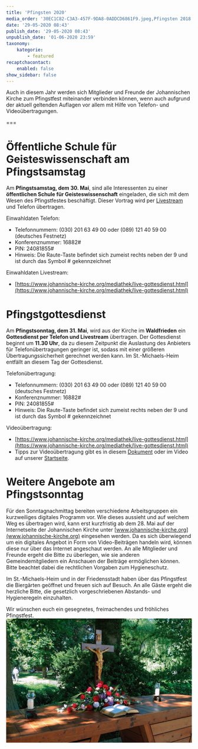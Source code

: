 ```yaml
---
title: 'Pfingsten 2020'
media_order: '30EC1C82-C3A3-457F-9DA8-0ADDCD6861F9.jpeg,Pfingsten 2018 noch kleiner.jpg'
date: '29-05-2020 08:43'
publish_date: '29-05-2020 08:43'
unpublish_date: '01-06-2020 23:59'
taxonomy:
    kategorie:
        - featured
recaptchacontact:
    enabled: false
show_sidebar: false
---
```


Auch in diesem Jahr werden sich Mitglieder und Freunde der Johannischen Kirche zum Pfingstfest miteinander verbinden können, wenn auch aufgrund der aktuell geltenden Auflagen vor allem mit Hilfe von Telefon- und Videoübertragungen.   

===

# Öffentliche Schule für Geisteswissenschaft am Pfingstsamstag
Am **Pfingstsamstag, dem 30. Mai**, sind alle Interessenten zu einer **öffentlichen Schule für Geisteswissenschaft** eingeladen, die sich mit dem Wesen des Pfingstfestes beschäftigt. Dieser Vortrag wird per [Livestream](https://www.johannische-kirche.org/mediathek/live-gottesdienst.html) und Telefon übertragen.

Einwahldaten Telefon:
* Telefonnummern: (030) 201 63 49 00 oder (089) 121 40 59 00 (deutsches Festnetz)
* Konferenznummer: 16882#
* PIN: 24081855#
* Hinweis: Die Raute-Taste befindet sich zumeist rechts neben der 9 und ist durch das Symbol # gekennzeichnet

Einwahldaten Livestream:
* [https://www.johannische-kirche.org/mediathek/live-gottesdienst.html](https://www.johannische-kirche.org/mediathek/live-gottesdienst.html)

# Pfingstgottesdienst
Am **Pfingstsonntag, dem 31. Mai**, wird aus der Kirche im **Waldfrieden** ein **Gottesdienst per Telefon und Livestream** übertragen. Der Gottesdienst beginnt um **11.30 Uhr**, da zu diesem Zeitpunkt die Auslastung des Anbieters für Telefonübertragungen geringer ist, sodass mit einer größeren Übertragungssicherheit gerechnet werden kann. Im St.-Michaels-Heim entfällt an diesem Tag der Gottesdienst.

Telefonübertragung:
* Telefonnummern: (030) 201 63 49 00 oder (089) 121 40 59 00 (deutsches Festnetz)
* Konferenznummer: 16882#
* PIN: 24081855#
* Hinweis: Die Raute-Taste befindet sich zumeist rechts neben der 9 und ist durch das Symbol # gekennzeichnet

Videoübertragung:
* [https://www.johannische-kirche.org/mediathek/live-gottesdienst.html](https://www.johannische-kirche.org/mediathek/live-gottesdienst.html)
* Tipps zur Videoübertragung gibt es in diesem [Dokument](https://cloud.johannische-kirche.org/index.php/s/Smg4kD3tRNBENYp) oder im Video auf unserer [Startseite](https://smh-gemeinden.de).

# Weitere Angebote am Pfingstsonntag
Für den Sonntagnachmittag bereiten verschiedene Arbeitsgruppen ein kurzweiliges digitales Programm vor. Wie dieses aussieht und auf welchem Weg es übertragen wird, kann erst kurzfristig ab dem 28. Mai auf der Internetseite der Johannischen Kirche unter [www.johannische-kirche.org](www.johannische-kirche.org) eingesehen werden.
Da es sich überwiegend um ein digitales Angebot in Form von Video-Beiträgen handeln wird, können diese nur über das Internet angeschaut werden. An alle Mitglieder und Freunde ergeht die Bitte zu überlegen, wie sie anderen Gemeindemitgliedern ein Anschauen der Beiträge ermöglichen können. Bitte beachtet dabei die rechtlichen Vorgaben zum Hygieneschutz.

Im St.-Michaels-Heim und in der Friedensstadt haben über das Pfingstfest die Biergärten geöffnet und freuen sich auf Besuch. An alle Gäste ergeht die herzliche Bitte, die gesetzlich vorgeschriebenen Abstands- und Hygieneregeln einzuhalten.

Wir wünschen euch ein gesegnetes, freimachendes und fröhliches Pfingstfest.
![](Pfingsten%202018%20noch%20kleiner.jpg)
